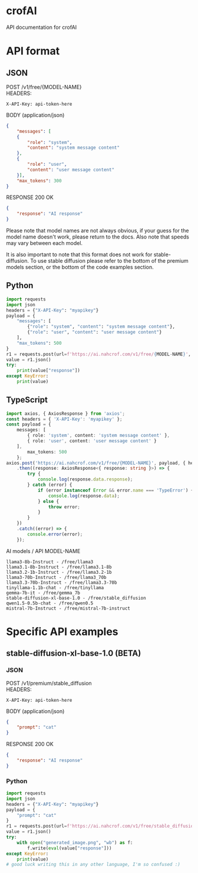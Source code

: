 # crofAI
API documentation for crofAI

# API format
## JSON
POST /v1/free/{MODEL-NAME}<br>
HEADERS:<br>
```
X-API-Key: api-token-here
```
BODY (application/json)
```json
{
    "messages": [
    {
        "role": "system",
        "content": "system message content"
    },
    {
        "role": "user",
        "content": "user message content"
    }],
    "max_tokens": 300
}
```
RESPONSE 200 OK
```json
{
    "response": "AI response"
}
```
Please note that model names are not always obvious, if your guess for the model name doesn't work, please return to the docs. Also note that speeds may vary between each model.

It is also important to note that this format does not work for stable-diffusion.
To use stable diffusion please refer to the bottom of the premium models section, or the bottom of the code examples section.
## Python
```python
import requests
import json
headers = {"X-API-Key": "myapikey"}
payload = {
    "messages": [
        {"role": "system", "content": "system message content"},
        {"role": "user", "content": "user message content"}
    ],
    "max_tokens": 500
}
r1 = requests.post(url=f'https://ai.nahcrof.com/v1/free/{MODEL-NAME}', json=payload, headers=headers)
value = r1.json()
try:
    print(value["response"])
except KeyError:
    print(value)
```
## TypeScript
```typescript
import axios, { AxiosResponse } from 'axios';
const headers = { 'X-API-Key': 'myapikey' };
const payload = {
    messages: [
        { role: 'system', content: 'system message content' },
        { role: 'user', content: 'user message content' }
    ],
        max_tokens: 500
    };
axios.post('https://ai.nahcrof.com/v1/free/{MODEL-NAME}', payload, { headers })
    .then((response: AxiosResponse<{ response: string }>) => {
        try {
            console.log(response.data.response);
        } catch (error) {
            if (error instanceof Error && error.name === 'TypeError') {
                console.log(response.data);
            } else {
                throw error;
            }
        }
    })
    .catch((error) => {
        console.error(error);
    });
```
AI models / API MODEL-NAME
```
llama3-8b-Instruct - /free/llama3
llama3.1-8b-Instruct - /free/llama3.1-8b
llama3.2-1b-Instruct - /free/llama3.2-1b
llama3-70b-Instruct - /free/llama3_70b
llama3.3-70b-Instruct - /free/llama3.3-70b
tinyllama-1.1b-chat - /free/tinyllama
gemma-7b-it - /free/gemma_7b
stable-diffusion-xl-base-1.0 - /free/stable_diffusion
qwen1.5-0.5b-chat - /free/qwen0.5
mistral-7b-Instruct - /free/mistral-7b-instruct
```

# Specific API examples
## stable-diffusion-xl-base-1.0 (BETA)
### JSON
POST /v1/premium/stable_diffusion<br>
HEADERS:<br>
```
X-API-Key: api-token-here
```
BODY (application/json)
```json
{
    "prompt": "cat"
}
```
RESPONSE 200 OK
```json
{
    "response": "AI response"
}
```
### Python
```python
import requests
import json
headers = {"X-API-Key": "myapikey"}
payload = {
    "prompt": "cat"
}
r1 = requests.post(url=f'https://ai.nahcrof.com/v1/free/stable_diffusion', json=payload, headers=headers)
value = r1.json()
try:
    with open("generated_image.png", "wb") as f:
        f.write(eval(value["response"]))
except KeyError:
    print(value)
# good luck writing this in any other language, I'm so confused :)
```
